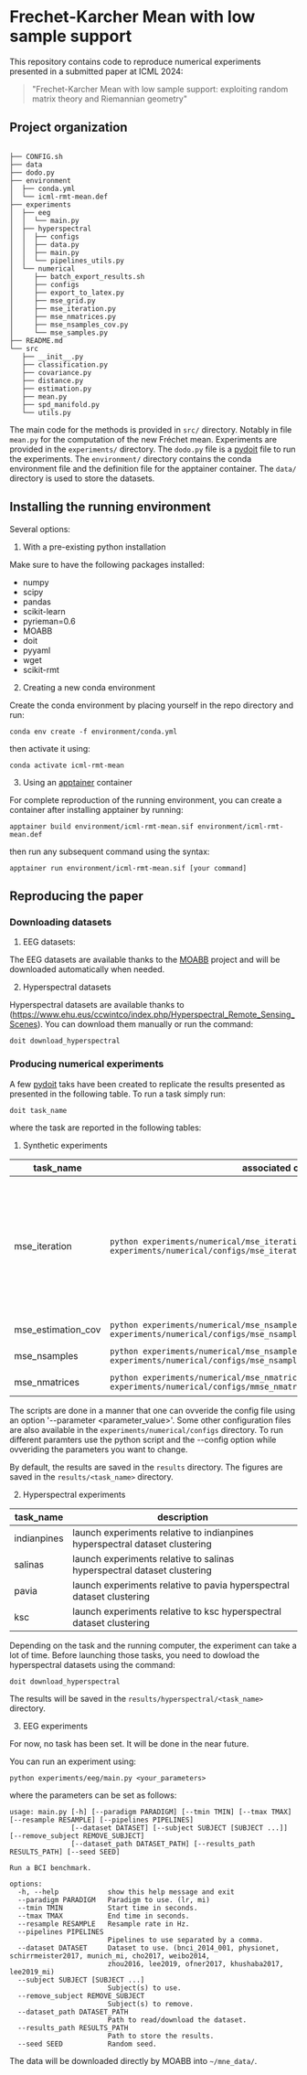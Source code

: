 # Frechet-Karcher Mean with low sample support

This repository contains code to reproduce numerical experiments presented in a submitted paper at ICML 2024:
> "Frechet-Karcher Mean with low sample support: exploiting random matrix theory and Riemannian geometry"

## Project organization

```console

├── CONFIG.sh
├── data
├── dodo.py
├── environment
│  ├── conda.yml
│  └── icml-rmt-mean.def
├── experiments
│  ├── eeg
│  │  └── main.py
│  ├── hyperspectral
│  │  ├── configs
│  │  ├── data.py
│  │  ├── main.py
│  │  └── pipelines_utils.py
│  └── numerical
│     ├── batch_export_results.sh
│     ├── configs
│     ├── export_to_latex.py
│     ├── mse_grid.py
│     ├── mse_iteration.py
│     ├── mse_nmatrices.py
│     ├── mse_nsamples_cov.py
│     └── mse_samples.py
├── README.md
└── src
   ├── __init__.py
   ├── classification.py
   ├── covariance.py
   ├── distance.py
   ├── estimation.py
   ├── mean.py
   ├── spd_manifold.py
   └── utils.py
```

The main code for the methods is provided in `src/` directory. Notably in file `mean.py` for the computation of the new Fréchet mean. Experiments are provided in the `experiments/` directory. The `dodo.py` file is a [pydoit](https://pydoit.org/) file to run the experiments. The `environment/` directory contains the conda environment file and the definition file for the apptainer container. The `data/` directory is used to store the datasets.

## Installing the running environment

Several options:

1. With a pre-existing python installation

Make sure to have the following packages installed:
* numpy
* scipy
* pandas
* scikit-learn
* pyrieman=0.6
* MOABB
* doit
* pyyaml
* wget
* scikit-rmt

2. Creating a new conda environment

Create the conda environment by placing yourself in the repo directory and run:
``` console
conda env create -f environment/conda.yml
```

then activate it using:
``` console
conda activate icml-rmt-mean
```

3. Using an [apptainer](https://apptainer.org/) container

For complete reproduction of the running environment, you can create a container after installing apptainer by running:
```console
apptainer build environment/icml-rmt-mean.sif environment/icml-rmt-mean.def
```

then run any subsequent command using the syntax:
```console
apptainer run environment/icml-rmt-mean.sif [your command]
```

## Reproducing the paper

### Downloading datasets

1. EEG datasets:

The EEG datasets are available thanks to the [MOABB](https://github.com/NeuroTechX/moabb) project and will be downloaded automatically when needed.

2. Hyperspectral datasets

Hyperspectral datasets are available thanks to (https://www.ehu.eus/ccwintco/index.php/Hyperspectral_Remote_Sensing_Scenes). You can download them manually or run the command:
```console
doit download_hyperspectral
```

### Producing numerical experiments 

A few [pydoit](https://pydoit.org/) taks have been created to replicate the results presented as presented in the following table. To run a task simply run:
``` console
doit task_name
```

where the task are reported in the following tables:

1. Synthetic experiments

| task_name         | associated command                                                                                                                  | description                                                                                                           |
|-------------------|-------------------------------------------------------------------------------------------------------------------------------------|-----------------------------------------------------------------------------------------------------------------------|
| mse_iteration     | `python experiments/numerical/mse_iteration.py --config experiments/numerical/configs/mse_iteration.yml`                              | produce visualization of error of MSE of estimated mean as a function of algorithm iteration. Not shown in the paper. |
| mse_estimation_cov | `python experiments/numerical/mse_nsamples_cov.py --config experiments/numerical/configs/mse_nsamples_cov/mse_nsamples_cov_64.yml`    | produces figure 1                                                                                                     |
| mse_nsamples      | `python experiments/numerical/mse_nsamples.py --config experiments/numerical/configs/mse_nsamples/mse_nfeatures_64.yml`               | produces figure 2                                                                                                     |
| mse_nmatrices     | `python experiments/numerical/mse_nmatrices.py --config experiments/numerical/configs/mmse_nmatrices/se_nfeatures_64_nsamples_128.yml` | produces figure 3

The scripts are done in a manner that one can ovveride the config file using an option '--parameter <parameter_value>'. Some other configuration files are also available in the `experiments/numerical/configs` directory. To run different paramters use the python script and the --config option while ovveriding the parameters you want to change.

By default, the results are saved in the `results` directory. The figures are saved in the `results/<task_name>` directory.

2. Hyperspectral experiments

| task_name   | description                                                                |
|-------------|----------------------------------------------------------------------------|
| indianpines | launch experiments relative to indianpines hyperspectral dataset clustering |
| salinas     | launch experiments relative to salinas hyperspectral dataset clustering     |
| pavia       | launch experiments relative to pavia hyperspectral dataset clustering       |
| ksc         | launch experiments relative to ksc hyperspectral dataset clustering         |

Depending on the task and the running computer, the experiment can take a lot of time. Before launching those tasks, you need to dowload the hyperspectral datasets using the command:
```console
doit download_hyperspectral
```

The results will be saved in the `results/hyperspectral/<task_name>` directory.

3. EEG experiments

For now, no task has been set. It will be done in the near future.

You can run an experiment using:
```console
python experiments/eeg/main.py <your_parameters>
```

where the parameters can be set as follows:
```console
usage: main.py [-h] [--paradigm PARADIGM] [--tmin TMIN] [--tmax TMAX] [--resample RESAMPLE] [--pipelines PIPELINES]
               [--dataset DATASET] [--subject SUBJECT [SUBJECT ...]] [--remove_subject REMOVE_SUBJECT]
               [--dataset_path DATASET_PATH] [--results_path RESULTS_PATH] [--seed SEED]

Run a BCI benchmark.

options:
  -h, --help            show this help message and exit
  --paradigm PARADIGM   Paradigm to use. (lr, mi)
  --tmin TMIN           Start time in seconds.
  --tmax TMAX           End time in seconds.
  --resample RESAMPLE   Resample rate in Hz.
  --pipelines PIPELINES
                        Pipelines to use separated by a comma.
  --dataset DATASET     Dataset to use. (bnci_2014_001, physionet, schirrmeister2017, munich_mi, cho2017, weibo2014,
                        zhou2016, lee2019, ofner2017, khushaba2017, lee2019_mi)
  --subject SUBJECT [SUBJECT ...]
                        Subject(s) to use.
  --remove_subject REMOVE_SUBJECT
                        Subject(s) to remove.
  --dataset_path DATASET_PATH
                        Path to read/download the dataset.
  --results_path RESULTS_PATH
                        Path to store the results.
  --seed SEED           Random seed.
```

The data will be downloaded directly by MOABB into `~/mne_data/`.
